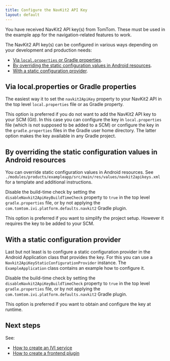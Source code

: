 ```yaml
---
title: Configure the NavKit2 API Key
layout: default
---
```


You have received NavKit2 API key(s) from TomTom. These must be used in the example app for the
navigation-related features to work.

The NavKit2 API key(s) can be configured in various ways depending on your development and
production needs:

- [Via `local.properties` or Gradle properties](#via-localproperties-or-gradle-properties).
- [By overriding the static configuration values in Android resources](#by-overriding-the-static-configuration-values-in-android-resources).
- [With a static configuration provider](#with-a-static-configuration-provider).

## Via local.properties or Gradle properties

The easiest way it to set the `navkit2ApiKey` property to your NavKit2 API in the
top level `local.properties` file or as Gradle property.

This option is preferred if you do not want to add the NavKit2 API key to your SCM (Git). In this
case you can configure the key in `local.properties` file (which is not supposed to be added to a
SCM) or configure the key in the `gradle.properties` files in the Gradle user home directory. The
latter option makes the key available in any Gradle project.

## By overriding the static configuration values in Android resources

You can override static configuration values in Android resources. See
`./modules/products/exampleapp/src/main/res/values/navkit2apikeys.xml` for a template and
additional instructions.

Disable the build-time check by setting the `disableNavkit2ApiKeyBuildTimeCheck` property to `true`
in the top level `gradle.properties` file, or by not applying the
`com.tomtom.ivi.platform.defaults.navkit2` Gradle plugin.

This option is preferred if you want to simplify the project setup. However it requires the key to
be added to your SCM.

## With a static configuration provider

Last but not least is to configure a static configuration provider in the Android Application class
that provides the key. For this you can use a `Navkit2ApiKeyStaticConfigurationProvider` instance.
The `ExampleApplication` class contains an example how to configure it.

Disable the build-time check by setting the `disableNavkit2ApiKeyBuildTimeCheck` property to `true`
in the top level `gradle.properties` file, or by not applying the
`com.tomtom.ivi.platform.defaults.navkit2` Gradle plugin.

This option is preferred if you want to obtain and configure the key at runtime.

## Next steps

See:

- [How to create an IVI service](/indigo/documentation/tutorials-and-examples/basics/create-an-ivi-service)
- [How to create a frontend plugin](/indigo/documentation/tutorials-and-examples/basics/create-a-frontend-plugin)
